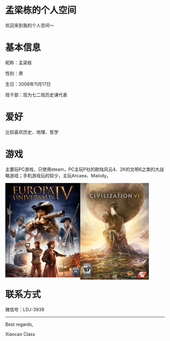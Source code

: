 # 孟梁栋的个人空间

欢迎来到我的个人空间～

# 基本信息

昵称：孟梁栋

性别：男

生日：2008年11月17日

班干部：现为七二班历史课代表

# 爱好

比较喜欢历史、地理、哲学

# 游戏

主要玩PC游戏，只使用steam，PC主玩P社的欧陆风云4、2K的文明6之类的大战略游戏；手机游戏玩的较少，主玩Arcaea、Malody。

<img style="float:left;width:47%" src="Files/孟梁栋/欧陆风云4.png" alt="欧陆风云4" /><img style="float:left;width:43%" src="Files/孟梁栋/文明6.png" alt="文明6" />

<p style="clear:both"></p>

# 联系方式

微信号：LDJ-3939

---

Best regards,

Xiaocao Class

